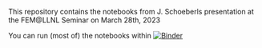 This repository contains the notebooks from J. Schoeberls presentation at the FEM@LLNL Seminar on March 28th, 2023

You can run (most of) the notebooks within
[![Binder](https://mybinder.org/badge_logo.svg)](https://mybinder.org/v2/gh/NGSolve/Talk-LLNL/master?filepath=talk_LLNL.ipynb)
